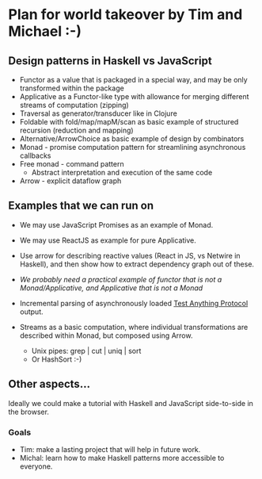 # Plan for world takeover by Tim and Michael :-)

## Design patterns in Haskell vs JavaScript

* Functor as a value that is packaged in a special way, and may be only transformed within the package
* Applicative as a Functor-like type with allowance for merging different streams of computation (zipping)
* Traversal as generator/transducer like in Clojure
* Foldable with fold/map/mapM/scan as basic example of structured recursion (reduction and mapping)
* Alternative/ArrowChoice as basic example of design by combinators
* Monad - promise computation pattern for streamlining asynchronous callbacks
* Free monad - command pattern
  - Abstract interpretation and execution of the same code
* Arrow - explicit dataflow graph

## Examples that we can run on

* We may use JavaScript Promises as an example of Monad.

* We may use ReactJS as example for pure Applicative.

* Use arrow for describing reactive values (React in JS, vs Netwire in Haskell), and then show how to extract dependency graph out of these.

* _We probably need a practical example of functor that is not a Monad/Applicative,
and Applicative that is not a Monad_

* Incremental parsing of asynchronously loaded [Test Anything Protocol](https://testanything.org/) output.

* Streams as a basic computation, where individual transformations are described within Monad, but composed using Arrow.
  - Unix pipes: grep | cut | uniq | sort
  - Or HashSort :-)

## Other aspects...

Ideally we could make a tutorial with Haskell and JavaScript side-to-side in the browser.

### Goals

* Tim: make a lasting project that will help in future work.
* Michal: learn how to make Haskell patterns more accessible to everyone.